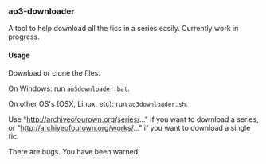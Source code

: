 ### ao3-downloader

A tool to help download all the fics in a series easily. Currently work in progress.

#### Usage
Download or clone the files.

On Windows: 
run `ao3downloader.bat`.

On other OS's (OSX, Linux, etc):
run `ao3downloader.sh`.

Use "http://archiveofourown.org/series/..." if you want to download a series, or "http://archiveofourown.org/works/..." if you want to download a single fic. 

There are bugs. You have been warned.
